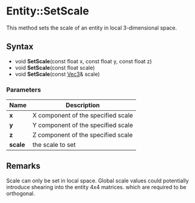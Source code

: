 # Entity::SetScale
This method sets the scale of an entity in local 3-dimensional space.

## Syntax
* void **SetScale**(const float x, const float y, const float z)
* void **SetScale**(const float scale)
* void **SetScale**(const [Vec3](CPP_Vec3.md)& scale)

### Parameters
| Name | Description |
| ------ | ------ |
| **x** | X component of the specified scale |
| **y** | Y component of the specified scale |
| **z** | Z component of the specified scale |
| **scale** | the scale to set |

## Remarks ##
Scale can only be set in local space. Global scale values could potentially introduce shearing into the entity 4x4 matrices. which are required to be orthogonal.
